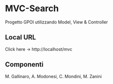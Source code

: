 # MVC-Search
Progetto GPOI utilizzando Model, View & Controller

## Local URL
Click here -> http://localhost/mvc

## Componenti
M. Gallinaro, A. Modonesi, C. Mondini, M. Zanini
